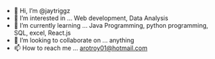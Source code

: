 - 👋 Hi, I’m @jaytriggz
- 👀 I’m interested in ... Web development, Data Analysis 
- 🌱 I’m currently learning ... Java Programming, python programming, SQL, excel,  React.js 
- 💞️ I’m looking to collaborate on ... anything 
- 📫 How to reach me ... arotroy01@hotmail.com

<!---
jaytriggz/jaytriggz is a ✨ special ✨ repository because its `README.md` (this file) appears on your GitHub profile.
You can click the Preview link to take a look at your changes.
--->
